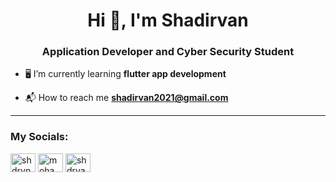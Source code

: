 <h1 align="center">Hi 👋, I'm Shadirvan</h1>
<h3 align="center">Application Developer and Cyber Security Student</h3>



- 🖥️ I’m currently learning **flutter app development**

- 📬 How to reach me **shadirvan2021@gmail.com**
---

<h3 align="left">My Socials:</h3>
<p align="left">
<a href="https://twitter.com/shdrvn" target="blank"><img align="center" src="https://raw.githubusercontent.com/rahuldkjain/github-profile-readme-generator/master/src/images/icons/Social/twitter.svg" alt="shdrvn" height="30" width="40" /></a>
<a href="https://linkedin.com/in/mohammed-shadirvan-76a47920a" target="blank"><img align="center" src="https://raw.githubusercontent.com/rahuldkjain/github-profile-readme-generator/master/src/images/icons/Social/linked-in-alt.svg" alt="mohammed-shadirvan-76a47920a" height="30" width="40" /></a>
<a href="https://instagram.com/shdrvan" target="blank"><img align="center" src="https://raw.githubusercontent.com/rahuldkjain/github-profile-readme-generator/master/src/images/icons/Social/instagram.svg" alt="shdrvan" height="30" width="40" /></a>
</p>
